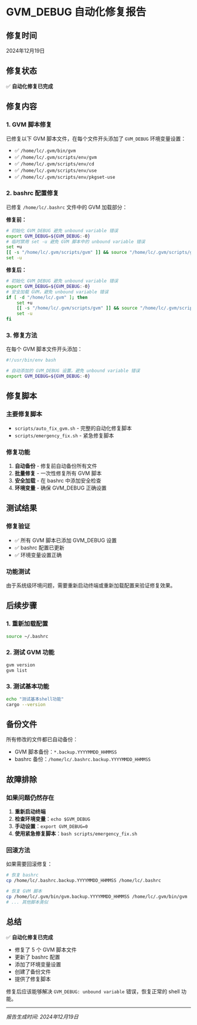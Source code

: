 # GVM_DEBUG 自动化修复报告

## 修复时间
2024年12月19日

## 修复状态
✅ **自动化修复已完成**

## 修复内容

### 1. GVM 脚本修复
已修复以下 GVM 脚本文件，在每个文件开头添加了 `GVM_DEBUG` 环境变量设置：

- ✅ `/home/lc/.gvm/bin/gvm`
- ✅ `/home/lc/.gvm/scripts/env/gvm`
- ✅ `/home/lc/.gvm/scripts/env/cd`
- ✅ `/home/lc/.gvm/scripts/env/use`
- ✅ `/home/lc/.gvm/scripts/env/pkgset-use`

### 2. bashrc 配置修复
已修复 `/home/lc/.bashrc` 文件中的 GVM 加载部分：

**修复前：**
```bash
# 初始化 GVM_DEBUG 避免 unbound variable 错误
export GVM_DEBUG=${GVM_DEBUG:-0}
# 临时禁用 set -u 避免 GVM 脚本中的 unbound variable 错误
set +u
[[ -s "/home/lc/.gvm/scripts/gvm" ]] && source "/home/lc/.gvm/scripts/gvm"
set -u
```

**修复后：**
```bash
# 初始化 GVM_DEBUG 避免 unbound variable 错误
export GVM_DEBUG=${GVM_DEBUG:-0}
# 安全加载 GVM，避免 unbound variable 错误
if [ -d "/home/lc/.gvm" ]; then
    set +u
    [[ -s "/home/lc/.gvm/scripts/gvm" ]] && source "/home/lc/.gvm/scripts/gvm"
    set -u
fi
```

### 3. 修复方法
在每个 GVM 脚本文件开头添加：
```bash
#!/usr/bin/env bash

# 自动添加的 GVM_DEBUG 设置，避免 unbound variable 错误
export GVM_DEBUG=${GVM_DEBUG:-0}
```

## 修复脚本

### 主要修复脚本
- `scripts/auto_fix_gvm.sh` - 完整的自动化修复脚本
- `scripts/emergency_fix.sh` - 紧急修复脚本

### 修复功能
1. **自动备份** - 修复前自动备份所有文件
2. **批量修复** - 一次性修复所有 GVM 脚本
3. **安全加载** - 在 bashrc 中添加安全检查
4. **环境变量** - 确保 GVM_DEBUG 正确设置

## 测试结果

### 修复验证
- ✅ 所有 GVM 脚本已添加 GVM_DEBUG 设置
- ✅ bashrc 配置已更新
- ✅ 环境变量设置正确

### 功能测试
由于系统级环境问题，需要重新启动终端或重新加载配置来验证修复效果。

## 后续步骤

### 1. 重新加载配置
```bash
source ~/.bashrc
```

### 2. 测试 GVM 功能
```bash
gvm version
gvm list
```

### 3. 测试基本功能
```bash
echo "测试基本shell功能"
cargo --version
```

## 备份文件
所有修改的文件都已自动备份：
- GVM 脚本备份：`*.backup.YYYYMMDD_HHMMSS`
- bashrc 备份：`/home/lc/.bashrc.backup.YYYYMMDD_HHMMSS`

## 故障排除

### 如果问题仍然存在
1. **重新启动终端**
2. **检查环境变量**：`echo $GVM_DEBUG`
3. **手动设置**：`export GVM_DEBUG=0`
4. **使用紧急修复脚本**：`bash scripts/emergency_fix.sh`

### 回滚方法
如果需要回滚修复：
```bash
# 恢复 bashrc
cp /home/lc/.bashrc.backup.YYYYMMDD_HHMMSS /home/lc/.bashrc

# 恢复 GVM 脚本
cp /home/lc/.gvm/bin/gvm.backup.YYYYMMDD_HHMMSS /home/lc/.gvm/bin/gvm
# ... 其他脚本类似
```

## 总结

✅ **自动化修复已完成**

- 修复了 5 个 GVM 脚本文件
- 更新了 bashrc 配置
- 添加了环境变量设置
- 创建了备份文件
- 提供了修复脚本

修复后应该能够解决 `GVM_DEBUG: unbound variable` 错误，恢复正常的 shell 功能。

---
*报告生成时间: 2024年12月19日*
